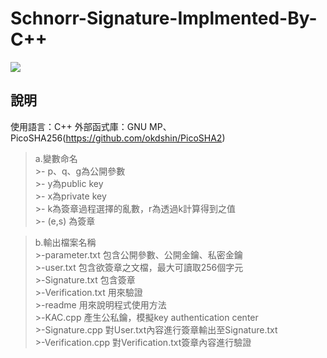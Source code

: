 # Schnorr-Signature-Implmented-By-C++
![](https://i.imgur.com/u9gZvse.png)<br />


## 說明
使用語言：C++
外部函式庫：GNU MP、PicoSHA256(https://github.com/okdshin/PicoSHA2)  
>a.變數命名  
	>- p、q、g為公開參數  
	>- y為public key  
	>- x為private key  
	>- k為簽章過程選擇的亂數，r為透過k計算得到之值  
	>- (e,s) 為簽章  

>b.輸出檔案名稱  
	>-parameter.txt 包含公開參數、公開金鑰、私密金鑰  
	>-user.txt 包含欲簽章之文檔，最大可讀取256個字元  
	>-Signature.txt 包含簽章  
	>-Verification.txt 用來驗證  
	>-readme 用來說明程式使用方法  
	>-KAC.cpp 產生公私鑰，模擬key authentication center      
	>-Signature.cpp 對User.txt內容進行簽章輸出至Signature.txt      
	>-Verification.cpp 對Verification.txt簽章內容進行驗證


